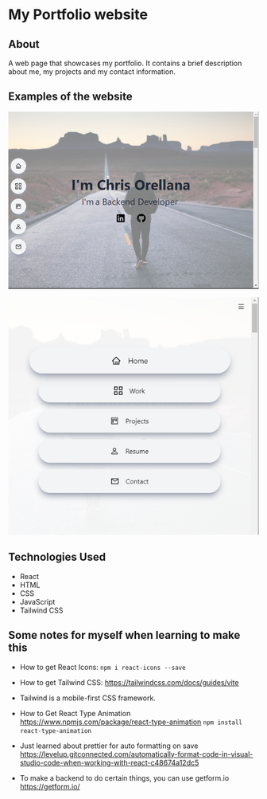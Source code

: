 # My Portfolio website

## About

A web page that showcases my portfolio. It contains a brief description about me, my projects and my contact information.

## Examples of the website

![Screenshot of the website](/images/example1.png)

![Mobile](/images/mobile.png)

## Technologies Used

- React
- HTML
- CSS
- JavaScript
- Tailwind CSS

## Some notes for myself when learning to make this

- How to get React Icons:
  `npm i react-icons --save`

- How to get Tailwind CSS:
  https://tailwindcss.com/docs/guides/vite

- Tailwind is a mobile-first CSS framework.

- How to Get React Type Animation
  https://www.npmjs.com/package/react-type-animation
  `npm install react-type-animation`

- Just learned about prettier for auto formatting on save
  https://levelup.gitconnected.com/automatically-format-code-in-visual-studio-code-when-working-with-react-c48674a12dc5

- To make a backend to do certain things, you can use getform.io
  https://getform.io/
